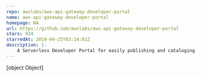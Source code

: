 ```yaml
---
repo: awslabs/aws-api-gateway-developer-portal
name: aws-api-gateway-developer-portal
homepage: NA
url: https://github.com/awslabs/aws-api-gateway-developer-portal
stars: 934
starredAt: 2019-04-25T03:14:01Z
description: |-
    A Serverless Developer Portal for easily publishing and cataloging APIs
---
```


[object Object]
